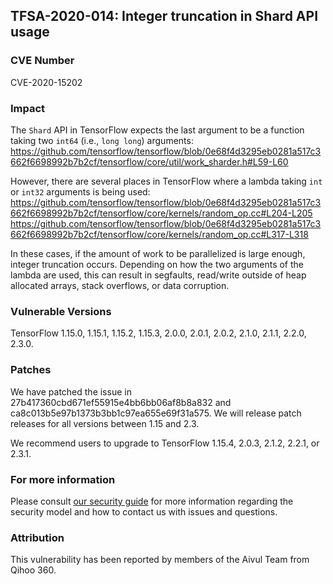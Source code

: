 ## TFSA-2020-014: Integer truncation in Shard API usage

### CVE Number
CVE-2020-15202

### Impact
The `Shard` API in TensorFlow expects the last argument to be a function taking
two `int64` (i.e., `long long`) arguments:
https://github.com/tensorflow/tensorflow/blob/0e68f4d3295eb0281a517c3662f6698992b7b2cf/tensorflow/core/util/work_sharder.h#L59-L60

However, there are several places in TensorFlow where a lambda taking `int` or
`int32` arguments is being used:
https://github.com/tensorflow/tensorflow/blob/0e68f4d3295eb0281a517c3662f6698992b7b2cf/tensorflow/core/kernels/random_op.cc#L204-L205
https://github.com/tensorflow/tensorflow/blob/0e68f4d3295eb0281a517c3662f6698992b7b2cf/tensorflow/core/kernels/random_op.cc#L317-L318

In these cases, if the amount of work to be parallelized is large enough,
integer truncation occurs. Depending on how the two arguments of the lambda are
used, this can result in segfaults, read/write outside of heap allocated arrays,
stack overflows, or data corruption.

### Vulnerable Versions
TensorFlow 1.15.0, 1.15.1, 1.15.2, 1.15.3, 2.0.0, 2.0.1, 2.0.2, 2.1.0, 2.1.1,
2.2.0, 2.3.0.

### Patches
We have patched the issue in 27b417360cbd671ef55915e4bb6bb06af8b8a832 and
ca8c013b5e97b1373b3bb1c97ea655e69f31a575. We will release patch releases for all
versions between 1.15 and 2.3.

We recommend users to upgrade to TensorFlow 1.15.4, 2.0.3, 2.1.2, 2.2.1, or
2.3.1.

### For more information
Please consult [our security
guide](https://github.com/tensorflow/tensorflow/blob/master/SECURITY.md) for
more information regarding the security model and how to contact us with issues
and questions.

### Attribution
This vulnerability has been reported by members of the Aivul Team from Qihoo
360.
